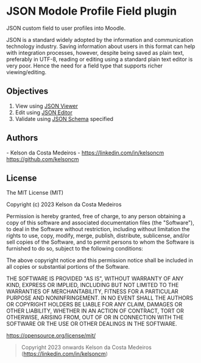 # JSON Modole Profile Field plugin

JSON custom field to user profiles into Moodle.

JSON is a standard widely adopted by the information and communication technology industry. Saving information about users in this format can help with integration processes, however, despite being saved as plain text, preferably in UTF-8, reading or editing using a standard plain text editor is very poor. Hence the need for a field type that supports richer viewing/editing.

## Objectives

1. View using [JSON Viewer](https://github.com/josdejong/jsoneditor)
2. Edit using [JSON Editor](https://github.com/josdejong/jsoneditor)
3. Validate using [JSON Schema](https://json-schema.org/implementations.html) specified


## Authors

*-* Kelson da Costa Medeiros - https://linkedin.com/in/kelsoncm https://github.com/kelsoncm

## License

The MIT License (MIT)

Copyright (c) 2023 Kelson da Costa Medeiros

Permission is hereby granted, free of charge, to any person obtaining a copy
of this software and associated documentation files (the "Software"), to deal
in the Software without restriction, including without limitation the rights
to use, copy, modify, merge, publish, distribute, sublicense, and/or sell
copies of the Software, and to permit persons to whom the Software is
furnished to do so, subject to the following conditions:

The above copyright notice and this permission notice shall be included in all
copies or substantial portions of the Software.

THE SOFTWARE IS PROVIDED "AS IS", WITHOUT WARRANTY OF ANY KIND, EXPRESS OR
IMPLIED, INCLUDING BUT NOT LIMITED TO THE WARRANTIES OF MERCHANTABILITY,
FITNESS FOR A PARTICULAR PURPOSE AND NONINFRINGEMENT. IN NO EVENT SHALL THE
AUTHORS OR COPYRIGHT HOLDERS BE LIABLE FOR ANY CLAIM, DAMAGES OR OTHER
LIABILITY, WHETHER IN AN ACTION OF CONTRACT, TORT OR OTHERWISE, ARISING FROM,
OUT OF OR IN CONNECTION WITH THE SOFTWARE OR THE USE OR OTHER DEALINGS IN THE
SOFTWARE.

https://opensource.org/license/mit/

> Copyright 2023 onwards Kelson da Costa Medeiros (https://linkedin.com/in/kelsoncm)